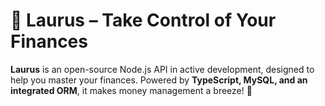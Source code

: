# 🚀 Laurus – Take Control of Your Finances

**Laurus** is an open-source Node.js API in active development, designed to help you master your finances.
Powered by **TypeScript, MySQL, and an integrated ORM**, it makes money management a breeze! 💸
